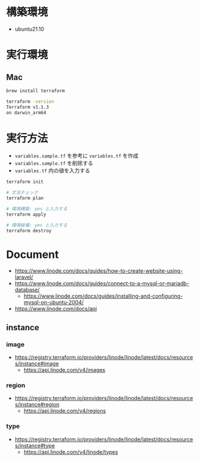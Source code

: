 # 構築環境

- ubuntu21.10

# 実行環境

## Mac

```sh
brew install terraform

terraform -version
Terraform v1.1.3
on darwin_arm64
```

# 実行方法

- `variables.sample.tf` を参考に `variables.tf` を作成
- `variables.sample.tf` を削除する
- `variables.tf` 内の値を入力する

```sh
terraform init

# 文法チェック
terraform plan

# 環境構築: yes と入力する
terraform apply

# 環境破壊: yes と入力する
terraform destroy
```

# Document

- https://www.linode.com/docs/guides/how-to-create-website-using-laravel/
- https://www.linode.com/docs/guides/connect-to-a-mysql-or-mariadb-database/
  - https://www.linode.com/docs/guides/installing-and-configuring-mysql-on-ubuntu-2004/
- https://www.linode.com/docs/api

## instance

### image

- https://registry.terraform.io/providers/linode/linode/latest/docs/resources/instance#image
  - https://api.linode.com/v4/images
### region

- https://registry.terraform.io/providers/linode/linode/latest/docs/resources/instance#region
  - https://api.linode.com/v4/regions

### type

- https://registry.terraform.io/providers/linode/linode/latest/docs/resources/instance#type
  - https://api.linode.com/v4/linode/types
